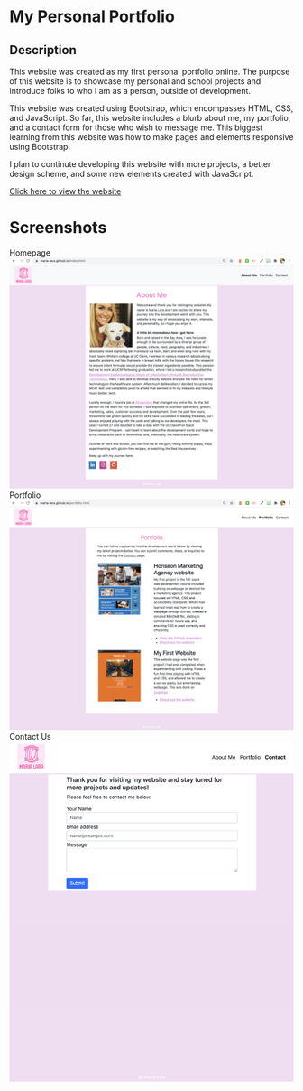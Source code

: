 # My Personal Portfolio

## Description
This website was created as my first personal portfolio online. The purpose of this website is to showcase my personal and school projects and introduce folks to who I am as a person, outside of development.

This website was created using Bootstrap, which encompasses HTML, CSS, and JavaScript. So far, this website includes a blurb about me, my portfolio, and a contact form for those who wish to message me. This biggest learning from this website was how to make pages and elements responsive using Bootstrap. 

I plan to continute developing this website with more projects, a better design scheme, and some new elements created with JavaScript. 

[Click here to view the website](https://maria-lara.github.io/index.html)

# Screenshots
Homepage ![screenshot of homepage](https://github.com/maria-lara/maria-lara.github.io/blob/main/assets/Screen%20Shot%202021-01-07%20at%206.24.49%20PM.png)
Portfolio ![screenshot of homepage](https://github.com/maria-lara/maria-lara.github.io/blob/main/assets/Screen%20Shot%202021-01-07%20at%206.25.00%20PM.png)
Contact Us ![screenshot of homepage](https://github.com/maria-lara/maria-lara.github.io/blob/main/assets/Screen%20Shot%202021-01-07%20at%206.25.16%20PM.png)
